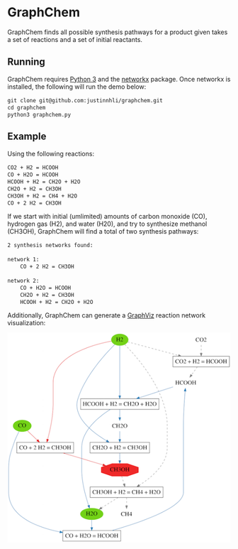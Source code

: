 # GraphChem

GraphChem finds all possible synthesis pathways for a product given takes a set of reactions and a set of initial reactants.

## Running

GraphChem requires [Python 3] and the [networkx] package. Once networkx is installed, the following will run the demo below:

    git clone git@github.com:justinnhli/graphchem.git
    cd graphchem
    python3 graphchem.py

## Example

Using the following reactions:

    CO2 + H2 = HCOOH
    CO + H2O = HCOOH
    HCOOH + H2 = CH2O + H2O
    CH2O + H2 = CH3OH
    CH3OH + H2 = CH4 + H2O
    CO + 2 H2 = CH3OH

If we start with initial (umlimited) amounts of carbon monoxide (CO), hydrogen gas (H2), and water (H20), and try to synthesize methanol (CH3OH), GraphChem will find a total of two synthesis pathways:

    2 synthesis networks found:

    network 1:
        CO + 2 H2 = CH3OH

    network 2:
        CO + H2O = HCOOH
        CH2O + H2 = CH3OH
        HCOOH + H2 = CH2O + H2O

Additionally, GraphChem can generate a [GraphViz] reaction network visualization:

![Example synthesis of methanol](images/example.png)

[GraphViz]: https://www.graphviz.org/
[networkx]: https://networkx.github.io/
[Python 3]: https://www.python.org/
